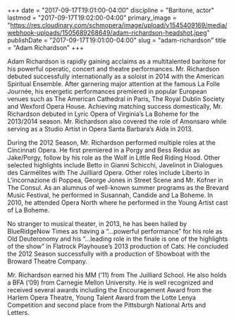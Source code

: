 +++
date = "2017-09-17T19:01:00-04:00"
discipline = "Baritone, actor"
lastmod = "2017-09-17T19:02:00-04:00"
primary_image = "https://res.cloudinary.com/schmopera/image/upload/v1545409169/media/webhook-uploads/1505689268649/adam-richardson-headshot.jpeg"
publishDate = "2017-09-17T19:01:00-04:00"
slug = "adam-richardson"
title = "Adam Richardson"
+++

Adam Richardson is rapidly gaining acclaims as a multitalented baritone for his powerful operatic, concert and theatre performances. Mr. Richardson debuted successfully internationally as a soloist in 2014 with the American Spiritual Ensemble. After garnering major attention at the famous La Folle Journée, his energetic performances premiered in popular European venues such as The American Cathedral in Paris, The Royal Dublin Society and Wexford Opera House. Achieving matching success domestically, Mr. Richardson debuted in Lyric Opera of Virginia’s La Boheme for the 2013/2014 season. Mr. Richardson also covered the role of Amonsaro while serving as a Studio Artist in Opera Santa Barbara’s Aida in 2013.

During the 2012 Season, Mr. Richardson performed multiple roles at the Cincinnati Opera. He first premiered in a Porgy and Bess Redux as Jake/Porgy, follow by his role as the Wolf in Little Red Riding Hood. Other selected highlights include Betto in Gianni Schicchi, Javelinot in Dialogues des Carmélites with The Juilliard Opera. Other roles include Liberto in L’incornazione di Poppea, George Jones in Street Scene and Mr. Kofner in The Consul. As an alumnus of well-known summer programs as the Brevard Music Festival, he performed in Susannah, Candide and La Boheme. In 2010, he attended Opera North where he performed in the Young Artist cast of La Boheme.

No stranger to musical theater, in 2013, he has been hailed by BlueRidgeNow Times as having a “…powerful performance” for his role as Old Deuteronomy and his “…leading role in the finale is one of the highlights of the show” in Flatrock Playhouse’s 2013 production of Cats. He concluded the 2012 Season successfully with a production of Showboat with the Broward Theatre Company.

Mr. Richardson earned his MM (’11) from The Juilliard School. He also holds a BFA (’09) from Carnegie Mellon University. He is well recognized and received several awards including the Encouragement Award from the Harlem Opera Theatre, Young Talent Award from the Lotte Lenya Competition and second place from the Pittsburgh National Arts and Letters.
